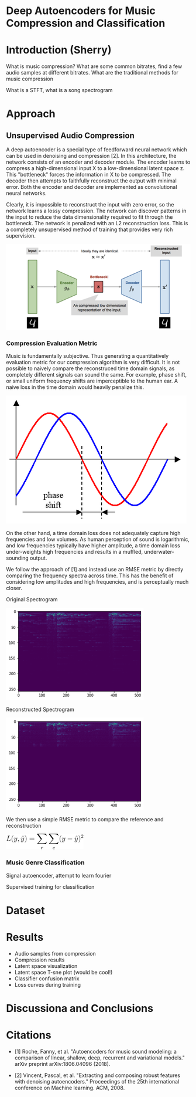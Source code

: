 # Deep Autoencoders for Music Compression and Classification

# Introduction (Sherry)

What is music compression? What are some common bitrates, find a few audio samples at different bitrates. What are the traditional methods for music compression

What is a STFT, what is a song spectrogram


# Approach

## Unsupervised Audio Compression

A deep autoencoder is a special type of feedforward neural network which can be used in denoising and compression [2]. In this architecture, the network consists of an encoder and decoder module. The encoder learns to compress a high-dimensional input X to a low-dimensional latent space z. This "bottleneck" forces the information in X to be compressed. The decoder then attempts to faithfully reconstruct the output with minimal error. Both the encoder and decoder are implemented as convolutional neural networks.

Clearly, it is impossible to reconstruct the input with zero error, so the network learns a lossy compression. The network can discover patterns in the input to reduce the data dimensionality required to fit through the bottleneck. The network is penalized with an L2 reconstruction loss. This is a completely unsupervised method of training that provides very rich supervision.

![Autoencoder](ae.png)



### Compression Evaluation Metric

Music is fundamentally subjective. Thus generating a quantitatively evaluation metric for our compression algorithm is very difficult. It is not possible to naively compare the reconstruced time domain signals, as completely different signals can sound the same. For example, phase shift, or small uniform frequency shifts are imperceptible to the human ear. A naive loss in the time domain would heavily penalize this.

![Phase Shift](phase_shift.png)

On the other hand, a time domain loss does not adequately capture high frequencies and low volumes. As human perception of sound is logarithmic, and low frequencies typically have higher amplitude, a time domain loss under-weights high frequencies and results in a muffled, underwater-sounding output.

We follow the approach of [1] and instead use an RMSE metric by directly comparing the frequency spectra across time. This has the benefit of considering low amplitudes and high frequencies, and is perceptually much closer.

Original Spectrogram

![Original Spectrogram](original_spect.png)

Reconstructed Spectrogram

![Reconstructed Spectrogram](reconst_spect.png)

We then use a simple RMSE metric to compare the reference and reconstruction

![RMSE Loss](rmse_loss.png)


### Music Genre Classification

Signal autoencoder, attempt to learn fourier 

Supervised training for classification

# Dataset

# Results

- Audio samples from compression
- Compression results
- Latent space visualization
- Latent space T-sne plot (would be cool!)
- Classifier confusion matrix
- Loss curves during training


# Discussiona and Conclusions

# Citations

- [1] Roche, Fanny, et al. "Autoencoders for music sound modeling: a comparison of linear, shallow, deep, recurrent and variational models." arXiv preprint arXiv:1806.04096 (2018).

- [2] Vincent, Pascal, et al. "Extracting and composing robust features with denoising autoencoders." Proceedings of the 25th international conference on Machine learning. ACM, 2008.